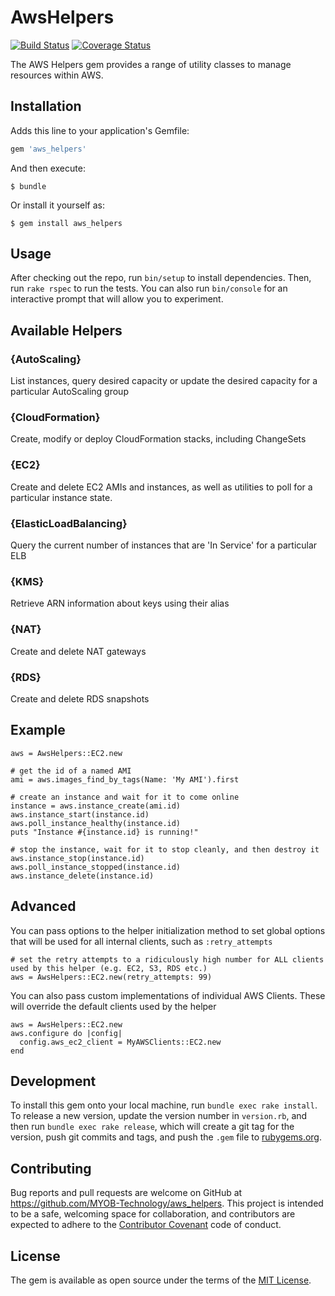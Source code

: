 # AwsHelpers

[![Build Status](https://travis-ci.org/MYOB-Technology/aws_helpers.png?branch=rewrite)](https://travis-ci.org/MYOB-Technology/aws_helpers)
[![Coverage Status](https://coveralls.io/repos/MYOB-Technology/aws_helpers/badge.svg?branch=rewrite&service=github)](https://coveralls.io/github/MYOB-Technology/aws_helpers?branch=rewrite)

The AWS Helpers gem provides a range of utility classes to manage resources within AWS.

## Installation

Adds this line to your application's Gemfile:

```ruby
gem 'aws_helpers'
```

And then execute:

    $ bundle

Or install it yourself as:

    $ gem install aws_helpers

## Usage

After checking out the repo, run `bin/setup` to install dependencies. Then, run `rake rspec` to run the tests. You can also run `bin/console` for an interactive prompt that will allow you to experiment.

## Available Helpers

### {AutoScaling}
List instances, query desired capacity or update the desired capacity for a particular AutoScaling group

### {CloudFormation}
Create, modify or deploy CloudFormation stacks, including ChangeSets

### {EC2}
Create and delete EC2 AMIs and instances, as well as utilities to poll for a particular instance state.

### {ElasticLoadBalancing}
Query the current number of instances that are 'In Service' for a particular ELB

### {KMS}
Retrieve ARN information about keys using their alias

### {NAT}
Create and delete NAT gateways

### {RDS}
Create and delete RDS snapshots

## Example

```
aws = AwsHelpers::EC2.new

# get the id of a named AMI
ami = aws.images_find_by_tags(Name: 'My AMI').first

# create an instance and wait for it to come online
instance = aws.instance_create(ami.id)
aws.instance_start(instance.id)
aws.poll_instance_healthy(instance.id)
puts "Instance #{instance.id} is running!"

# stop the instance, wait for it to stop cleanly, and then destroy it
aws.instance_stop(instance.id)
aws.poll_instance_stopped(instance.id)
aws.instance_delete(instance.id)
```

## Advanced

You can pass options to the helper initialization method to set global options that
will be used for all internal clients, such as `:retry_attempts`

```
# set the retry attempts to a ridiculously high number for ALL clients used by this helper (e.g. EC2, S3, RDS etc.)
aws = AwsHelpers::EC2.new(retry_attempts: 99)
```

You can also pass custom implementations of individual AWS Clients. These will override the default
clients used by the helper

```
aws = AwsHelpers::EC2.new
aws.configure do |config|
  config.aws_ec2_client = MyAWSClients::EC2.new
end
```

## Development

To install this gem onto your local machine, run `bundle exec rake install`. To release a new version, update the version number in `version.rb`, and then run `bundle exec rake release`, which will create a git tag for the version, push git commits and tags, and push the `.gem` file to [rubygems.org](https://rubygems.org).

## Contributing

Bug reports and pull requests are welcome on GitHub at https://github.com/MYOB-Technology/aws_helpers. This project is intended to be a safe, welcoming space for collaboration, and contributors are expected to adhere to the [Contributor Covenant](http://contributor-covenant.org) code of conduct.

## License

The gem is available as open source under the terms of the [MIT License](http://opensource.org/licenses/MIT).
